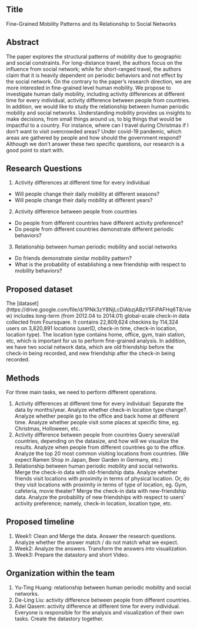 <h2>Title</h2>
Fine-Grained Mobility Patterns and its Relationship to Social Networks

<h2>Abstract</h2>
The paper explores the structural patterns of mobility due to geographic and social constraints. For long-distance travel, the authors focus on the influence from social network; while for short-ranged travel, the authors claim that it is heavily dependent on periodic behaviors and not effect by the social network.
On the contrary to the paper’s research direction, we are more interested in fine-grained level human mobility. We propose to investigate human daily mobility, including activity differences at different time for every individual, activity difference between people from countries. In addition, we would like to study the relationship between human periodic mobility and social networks.
Understanding mobility provides us insights to make decisions, from small things around us, to big things that would be impactful to a country. For instance, where can I travel during Christmas if I don’t want to visit overcrowded areas? Under covid-19 pandemic, which areas are gathered by people and how should the government respond? Although we don’t answer these two specific questions, our research is a good point to start with.

<h2>Research Questions</h2>

1. Activity differences at different time for every individual
- Will people change their daily mobility at different seasons?
- Will people change their daily mobility at different years?
2. Activity difference between people from countries
- Do people from different countries have different activity preference? 
- Do people from different countries demonstrate different periodic behaviors?
3. Relationship between human periodic mobility and social networks
- Do friends demonstrate similar mobility pattern? 
- What is the probability of establishing a new friendship with respect to mobility behaviors?

<h2>Proposed dataset</h2>
The [dataset] (https://drive.google.com/file/d/1PNk3zY8NjLcDiAbzjABzY5FiPAFHq6T8/view) includes long-term (from 2012.04 to 2014.01) global-scale check-in data collected from Foursquare. It contains 22,809,624 checkins by 114,324 users on 3,820,891 locations (userID, check-in time, check-in location, location type). The location type contains home, office, gym, train station, etc, which is important for us to perform fine-grained analysis.
In addition, we have two social network data, which are old friendship before the check-in being recorded, and new friendship after the check-in being recorded.

<h2>Methods</h2>
For three main tasks, we need to perform different operations.

1. Activity differences at different time for every individual: 
Separate the data by months/year. Analyze whether check-in location type change?. Analyze whether people go to the office and back home at different time. Analyze whether people visit some places at specific time, eg. Christmas, Holloween, etc.
2. Activity difference between people from countries
Query several/all countries, depending on the datasize, and how will we visualize the results. Analyze when people from different countries go to the office. Analyze the top 20 most common visiting locations from countries. (We expect Ramen Shop in Japan, Beer Garden in Germany, etc.)
3. Relationship between human periodic mobility and social networks.
Merge the check-in data with old-friendship data. Analyze whether friends visit locations with proximity in terms of physical location. Or, do they visit locations with proximity in terms of type of location, eg. Gym, cafeteria, movie theater? Merge the check-in data with new-friendship data. Analyze the probability of new friendships with respect to users’ activity preference; namely, check-in location, location type, etc.

<h2>Proposed timeline</h2>

1. Week1: Clean and Merge the data. Answer the research questions. Analyze whether the answer match / do not match what we expect.
2. Week2: Analyze the answers. Transform the answers into visualization. 
3. Week3: Prepare the datastory and short Video.

<h2>Organization within the team</h2>

1. Yu-Ting Huang: relationship between human periodic mobility and social networks.
2. De-Ling Liu: activity difference between people from different countries.
3. Adel Qasem: activity difference at different time for every individual.
Everyone is responsible for the analysis and visualization of their own tasks. Create the datastory together.
